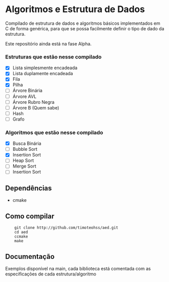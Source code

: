 # Algoritmos e Estrutura de Dados

Compilado de estrutura de dados e algoritmos básicos implementados em C de forma genérica, para que se possa facilmente definir o tipo de dado da estrutura.

Este repositório ainda está na fase Alpha.

### Estruturas que estão nesse compilado

- [x] Lista simplesmente encadeada
- [x] Lista duplamente encadeada
- [x] Fila
- [x] Pilha
- [ ] Árvore Binária
- [ ] Árvore AVL
- [ ] Árvore Rubro Negra
- [ ] Árvore B (Quem sabe)
- [ ] Hash
- [ ] Grafo

### Algoritmos que estão nesse compilado

- [x] Busca Binária
- [ ] Bubble Sort
- [x] Insertion Sort
- [ ] Heap Sort
- [ ] Merge Sort
- [ ] Insertion Sort

## Dependências

* cmake

## Como compilar

```
    git clone http://github.com/timoteohss/aed.git
    cd aed
    ccmake
    make
``` 

## Documentação

Exemplos disponível na main, cada biblioteca está comentada com as especificações de cada estrutura/algoritmo